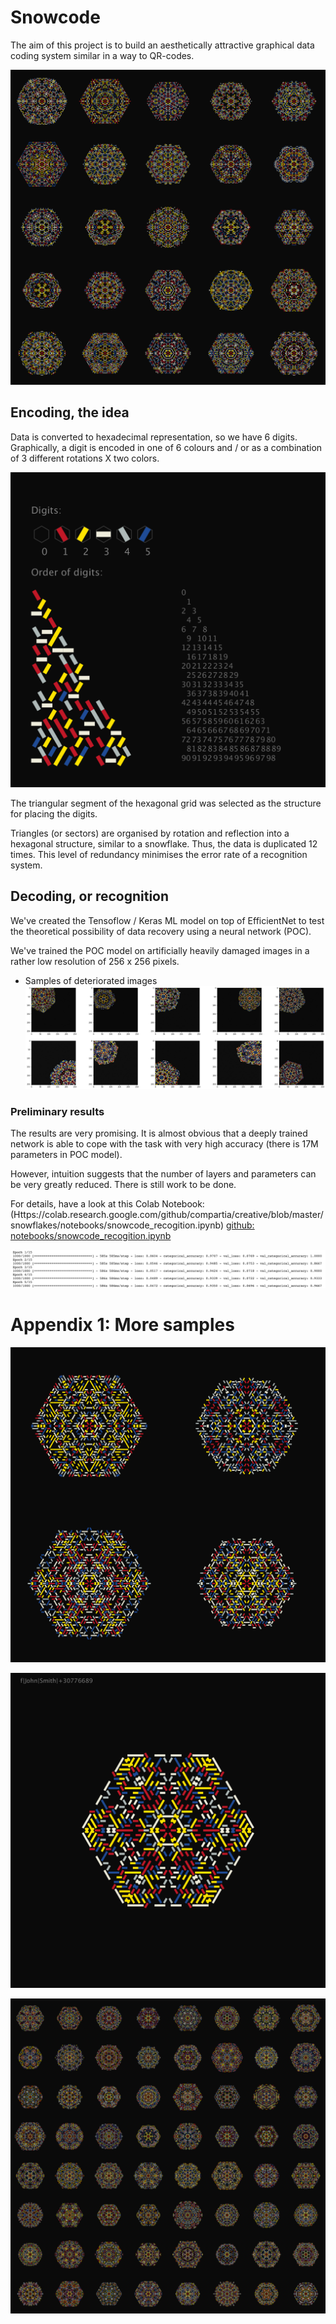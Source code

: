 <!-- meh -->
<script src='https://cdnjs.cloudflare.com/ajax/libs/paper.js/0.12.2/paper-full.min.js'></script>
<script>
document.getElementById("snowcode").innerHTML = "XXX: Text added by JavaScript code";
</script>



# Snowcode

The aim of this project is to build an aesthetically attractive graphical data coding system similar in a way to QR-codes.

![Grid](grid.png)



## Encoding, the idea

Data is converted to hexadecimal representation, so we have 6 digits. 
Graphically, a digit is encoded in one of 6 colours and / or as a combination of 3 different rotations X two colors.

![Legend](order.png)

The triangular segment of the hexagonal grid was selected as the structure for placing the digits.

Triangles (or sectors) are organised by rotation and reflection into a hexagonal structure, similar to a snowflake.
Thus, the data is duplicated 12 times. This level of redundancy minimises the error rate of a recognition system.
 
## Decoding, or recognition

We've created the Tensoflow / Keras ML model on top of EfficientNet to test the theoretical possibility of data recovery using a neural network (POC).

We've trained the POC model on artificially heavily damaged images in a rather low resolution of 256 x 256 pixels.

- Samples of deteriorated images
![augmentation](augmentation.png)

### Preliminary results
The results are very promising.
It is almost obvious that a deeply trained network is able to cope with the task with very high accuracy (there is 17M parameters in POC model).

However, intuition suggests that the number of layers and parameters can be very greatly reduced. There is still work to be done.

For details, have a look at this Colab Notebook:
(Https://colab.research.google.com/github/compartia/creative/blob/master/snowflakes/notebooks/snowcode_recogition.ipynb)
[github: notebooks/snowcode_recogition.ipynb](notebooks/snowcode_recogition.ipynb)
 
 
  


![Some results](training_results.png)

# Appendix 1: More samples

![Sample](sample3.png)

![Sample](sample1.png)

![Sample](grid2.png)
